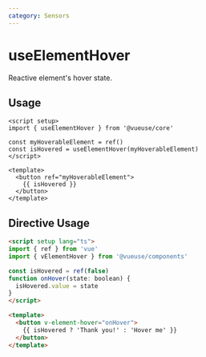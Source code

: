 ```yaml
---
category: Sensors
---
```


# useElementHover

Reactive element's hover state.

## Usage

```vue
<script setup>
import { useElementHover } from '@vueuse/core'

const myHoverableElement = ref()
const isHovered = useElementHover(myHoverableElement)
</script>

<template>
  <button ref="myHoverableElement">
    {{ isHovered }}
  </button>
</template>
```

## Directive Usage

```html
<script setup lang="ts">
import { ref } from 'vue'
import { vElementHover } from '@vueuse/components'

const isHovered = ref(false)
function onHover(state: boolean) {
  isHovered.value = state
}
</script>

<template>
  <button v-element-hover="onHover">
    {{ isHovered ? 'Thank you!' : 'Hover me' }}
  </button>
</template>
```
